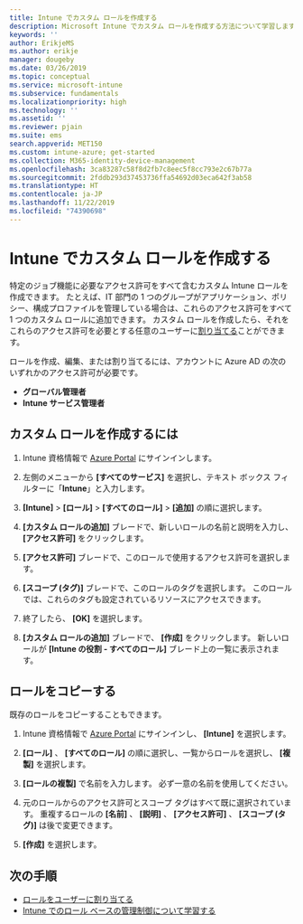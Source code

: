 ```yaml
---
title: Intune でカスタム ロールを作成する
description: Microsoft Intune でカスタム ロールを作成する方法について学習します。
keywords: ''
author: ErikjeMS
ms.author: erikje
manager: dougeby
ms.date: 03/26/2019
ms.topic: conceptual
ms.service: microsoft-intune
ms.subservice: fundamentals
ms.localizationpriority: high
ms.technology: ''
ms.assetid: ''
ms.reviewer: pjain
ms.suite: ems
search.appverid: MET150
ms.custom: intune-azure; get-started
ms.collection: M365-identity-device-management
ms.openlocfilehash: 3ca83287c58f8d2fb7c8eec5f8cc793e2c67b77a
ms.sourcegitcommit: 2fddb293d37453736ffa54692d03eca642f3ab58
ms.translationtype: HT
ms.contentlocale: ja-JP
ms.lasthandoff: 11/22/2019
ms.locfileid: "74390698"
---
```

# <a name="create-a-custom-role-in-intune"></a>Intune でカスタム ロールを作成する

特定のジョブ機能に必要なアクセス許可をすべて含むカスタム Intune ロールを作成できます。 たとえば、IT 部門の 1 つのグループがアプリケーション、ポリシー、構成プロファイルを管理している場合は、これらのアクセス許可をすべて 1 つのカスタム ロールに追加できます。 カスタム ロールを作成したら、それをこれらのアクセス許可を必要とする任意のユーザーに[割り当てる](assign-role.md)ことができます。

ロールを作成、編集、または割り当てるには、アカウントに Azure AD の次のいずれかのアクセス許可が必要です。
- **グローバル管理者**
- **Intune サービス管理者**

## <a name="to-create-a-custom-role"></a>カスタム ロールを作成するには

1. Intune 資格情報で [Azure Portal](https://portal.azure.com) にサインインします。

2. 左側のメニューから **[すべてのサービス]** を選択し、テキスト ボックス フィルターに「**Intune**」と入力します。

3. **[Intune]**  >  **[ロール]**  >  **[すべてのロール]**  >  **[追加]** の順に選択します。

4. **[カスタム ロールの追加]** ブレードで、新しいロールの名前と説明を入力し、 **[アクセス許可]** をクリックします。

5. **[アクセス許可]** ブレードで、このロールで使用するアクセス許可を選択します。

6. **[スコープ (タグ)]** ブレードで、このロールのタグを選択します。 このロールでは、これらのタグも設定されているリソースにアクセスできます。

7. 終了したら、 **[OK]** を選択します。

8. **[カスタム ロールの追加]** ブレードで、 **[作成]** をクリックします。 新しいロールが **[Intune の役割 - すべてのロール]** ブレード上の一覧に表示されます。


## <a name="copy-a-role"></a>ロールをコピーする

既存のロールをコピーすることもできます。

1. Intune 資格情報で [Azure Portal](https://portal.azure.com) にサインインし、 **[Intune]** を選択します。

2. **[ロール]** 、 **[すべてのロール]** の順に選択し、一覧からロールを選択し、 **[複製]** を選択します。

3. **[ロールの複製]** で名前を入力します。 必ず一意の名前を使用してください。

4. 元のロールからのアクセス許可とスコープ タグはすべて既に選択されています。 重複するロールの **[名前]** 、 **[説明]** 、 **[アクセス許可]** 、 **[スコープ (タグ)]** は後で変更できます。

5. **[作成]** を選択します。 

## <a name="next-steps"></a>次の手順
- [ロールをユーザーに割り当てる](assign-role.md)
- [Intune でのロール ベースの管理制御について学習する](role-based-access-control.md)
